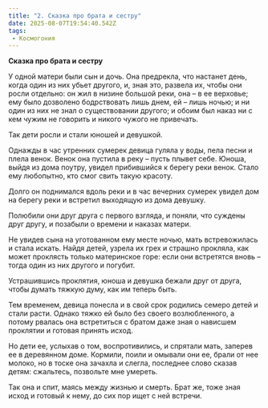 ```yaml
---
title: "2. Сказка про брата и сестру"
date: 2025-08-07T19:54:40.542Z
tags:
 - Космогония
---
```


**Сказка про брата и сестру**

У одной матери были сын и дочь. Она предрекла, что настанет день, когда
один из них убьет другого, и, зная это, развела их, чтобы они росли
отдельно: он жил в низине большой реки, она – в ее верховье; ему было
дозволено бодрствовать лишь днем, ей – лишь ночью; и ни один из них не
знал о существовании другого; и обоим был наказ ни с кем чужим не
говорить и никого чужого не привечать.

Так дети росли и стали юношей и девушкой.

Однажды в час утренних сумерек девица гуляла у воды, пела песни и плела
венок. Венок она пустила в реку – пусть плывет себе. Юноша, выйдя из
дома поутру, увидел прибившийся к берегу реки венок. Стало ему
любопытно, кто смог свить такую красоту.

Долго он поднимался вдоль реки и в час вечерних сумерек увидел дом на
берегу реки и встретил выходящую из дома девушку.

Полюбили они друг друга с первого взгляда, и поняли, что суждены друг
другу, и позабыли о времени и наказах матери.

Не увидев сына на уготованном ему месте ночью, мать встревожилась и
стала искать. Найдя детей, узрела их грех и страшно прокляла, как может
проклясть только материнское горе: если они встретятся вновь – тогда
один из них другого и погубит.

Устрашившись проклятия, юноша и девушка бежали друг от друга, чтобы
думать тяжкую думу, как им теперь быть.

Тем временем, девица понесла и в свой срок родились семеро детей и стали
расти. Однако тяжко ей было без своего возлюбленного, а потому рвалась
она встретиться с братом даже зная о нависшем проклятии и готовая
принять исход.

Но дети ее, услыхав о том, воспротивились, и спрятали мать, заперев ее в
деревянном доме. Кормили, поили и омывали они ее, брали от нее молоко,
но в тоске она зачахла и слегла, последнее слово сказав детям:
сжальтесь, позвольте мне умереть.

Так она и спит, маясь между жизнью и смерть. Брат же, тоже зная исход и
готовый к нему, до сих пор ищет с ней встречи.
